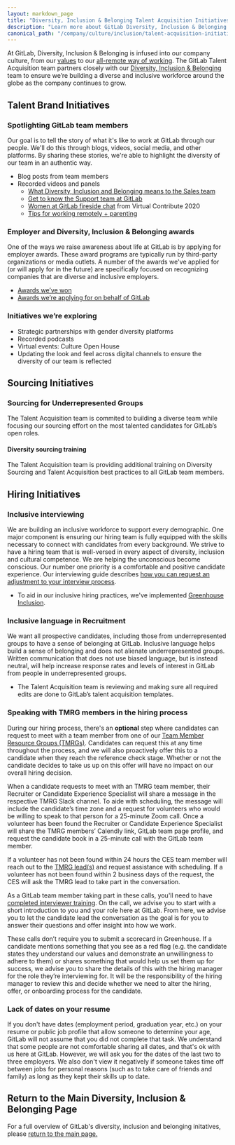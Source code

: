 ```yaml
---
layout: markdown_page
title: "Diversity, Inclusion & Belonging Talent Acquisition Initiatives"
description: "Learn more about GitLab Diversity, Inclusion & Belonging Talent Acquisition Initiatives."
canonical_path: "/company/culture/inclusion/talent-acquisition-initiatives/"
---
```


At GitLab, Diversity, Inclusion & Belonging is infused into our company culture, from our [values](/handbook/values/) to our [all-remote way of working](/company/culture/all-remote/).
The GitLab Talent Acquisition team partners closely with our [Diversity, Inclusion & Belonging](/company/culture/inclusion/) team to ensure we’re building a diverse and inclusive workforce around the globe as the company continues to grow.


## Talent Brand Initiatives

### Spotlighting GitLab team members

Our goal is to tell the story of what it's like to work at GitLab through our people. We'll do this through blogs, videos, social media, and other platforms.
By sharing these stories, we're able to highlight the diversity of our team in an authentic way.

* Blog posts from team members
* Recorded videos and panels
   - [What Diversity, Inclusion and Belonging means to the Sales team](https://www.youtube.com/watch?v=paPXSdfl_To&feature=youtu.be)
   - [Get to know the Support team at GitLab](https://youtu.be/fLTs1oiKabI)
   - [Women at GitLab fireside chat](https://youtu.be/qS0kebPUhTo) from Virtual Contribute 2020
   - [Tips for working remotely + parenting](https://youtu.be/TYdPXSYpBcg)

### Employer and Diversity, Inclusion & Belonging awards

One of the ways we raise awareness about life at GitLab is by applying for employer awards. These award programs are typically run by third-party organizations or media outlets.
A number of the awards we've applied for (or will apply for in the future) are specifically focused on recognizing companies that are diverse and inclusive employers.

* [Awards we’ve won](/handbook/people-group/employment-branding/#employer-awards-and-recognition)
* [Awards we’re applying for on behalf of GitLab](https://gitlab.com/groups/gitlab-com/marketing/-/epics/565)

### Initiatives we’re exploring

* Strategic partnerships with gender diversity platforms
* Recorded podcasts
* Virtual events: Culture Open House
* Updating the look and feel across digital channels to ensure the diversity of our team is reflected

## Sourcing Initiatives

### Sourcing for Underrepresented Groups

The Talent Acquisition team is commited to building a diverse team while focusing our sourcing effort on the most talented candidates for GitLab’s open roles.

#### Diversity sourcing training

The Talent Acquisition team is providing additional training on Diversity Sourcing and Talent Acquisition best practices to all GitLab team members.

## Hiring Initiatives

### Inclusive interviewing
We are building an inclusive workforce to support every demographic. One major component is ensuring our hiring team is fully equipped with the skills necessary to connect with candidates from every background. We strive to have a hiring team that is well-versed in every aspect of diversity, inclusion and cultural competence. We are helping the unconscious become conscious. Our number one priority is a comfortable and positive candidate experience. Our interviewing guide describes [how you can request an adjustment to your interview process](https://about.gitlab.com/handbook/hiring/interviewing/#adjustments-to-our-interview-process).

* To aid in our inclusive hiring practices, we've implemented [Greenhouse Inclusion](/handbook/hiring/greenhouse/#greenhouse-inclusion).

### Inclusive language in Recruitment

We want all prospective candidates, including those from underrepresented groups to have a sense of belonging at GitLab. Inclusive language helps build a sense of belonging and does not alienate underrepresented groups. Written communication that does not use biased language, but is instead neutral, will help increase response rates and levels of interest in GitLab from people in underrepresented groups.

* The Talent Acquisition team is reviewing and making sure all required edits are done to GitLab’s talent acquisition templates.

### Speaking with TMRG members in the hiring process

During our hiring process, there's an **optional** step where candidates can request to meet with a team member from one of our [Team Member Resource Groups (TMRGs)](/company/culture/inclusion/erg-guide/#how-to-join-current-tmrgs-and-their-slack-channels). Candidates can request this at any time throughout the process, and we will also proactively offer this to a candidate when they reach the reference check stage. Whether or not the candidate decides to take us up on this offer will have no impact on our overall hiring decision.

When a candidate requests to meet with an TMRG team member, their Recruiter or Candidate Experience Specialist will share a message in the respective TMRG Slack channel. To aide with scheduling, the message will include the candidate’s time zone and a request for volunteers who would be willing to speak to that person for a 25-minute Zoom call. Once a volunteer has been found the Recruiter or Candidate Experience Specialist will share the TMRG members’ Calendly link, GitLab team page profile, and request the candidate book in a 25-minute call with the GitLab team member.

If a volunteer has not been found within 24 hours the CES team member will reach out to the [TMRG lead(s)](/company/culture/inclusion/erg-guide/) and request assistance with scheduling. If a volunteer has not been found within 2 business days of the request, the CES will ask the TMRG lead to take part in the conversation.

As a GitLab team member taking part in these calls, you'll need to have [completed interviewer training](/handbook/hiring/interviewing/). On the call, we advise you to start with a short introduction to you and your role here at GitLab. From here, we advise you to let the candidate lead the conversation as the goal is for you to answer their questions and offer insight into how we work.

These calls don’t require you to submit a scorecard in Greenhouse. If a candidate mentions something that you see as a red flag (e.g. the candidate states they understand our values and demonstrate an unwillingness to adhere to them) or shares something that would help us set them up for success, we advise you to share the details of this with the hiring manager for the role they’re interviewing for. It will be the responsibility of the hiring manager to review this and decide whether we need to alter the hiring, offer, or onboarding process for the candidate.

### Lack of dates on your resume
If you don't have dates (employment period, graduation year, etc.) on your resume or public job profile that allow someone to determine your age, GitLab will not assume that you did not complete that task. We understand that some people are not comfortable sharing all dates, and that's ok with us here at GitLab. However, we will ask you for the dates of the last two to three employers.  We also don't view it negatively if someone takes time off between jobs for personal reasons (such as to take care of friends and family) as long as they kept their skills up to date.

## Return to the Main Diversity, Inclusion & Belonging Page

For a full overview of GitLab's diversity, inclusion and belonging initatives, please [return to the main page.](/company/culture/inclusion/)
